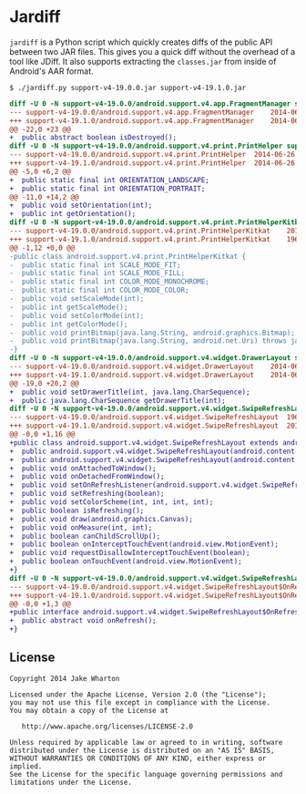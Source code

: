 # Jardiff

`jardiff` is a Python script which quickly creates diffs of the public API
between two JAR files. This gives you a quick diff without the overhead of a
tool like JDiff. It also supports extracting the `classes.jar` from inside of
Android's AAR format. 

```
$ ./jardiff.py support-v4-19.0.0.jar support-v4-19.1.0.jar
```
```diff
diff -U 0 -N support-v4-19.0.0/android.support.v4.app.FragmentManager support-v4-19.1.0/android.support.v4.app.FragmentManager
--- support-v4-19.0.0/android.support.v4.app.FragmentManager	2014-06-26 19:59:59.000000000 -0700
+++ support-v4-19.1.0/android.support.v4.app.FragmentManager	2014-06-26 19:59:59.000000000 -0700
@@ -22,0 +23 @@
+  public abstract boolean isDestroyed();
diff -U 0 -N support-v4-19.0.0/android.support.v4.print.PrintHelper support-v4-19.1.0/android.support.v4.print.PrintHelper
--- support-v4-19.0.0/android.support.v4.print.PrintHelper	2014-06-26 19:59:59.000000000 -0700
+++ support-v4-19.1.0/android.support.v4.print.PrintHelper	2014-06-26 19:59:59.000000000 -0700
@@ -5,0 +6,2 @@
+  public static final int ORIENTATION_LANDSCAPE;
+  public static final int ORIENTATION_PORTRAIT;
@@ -11,0 +14,2 @@
+  public void setOrientation(int);
+  public int getOrientation();
diff -U 0 -N support-v4-19.0.0/android.support.v4.print.PrintHelperKitkat support-v4-19.1.0/android.support.v4.print.PrintHelperKitkat
--- support-v4-19.0.0/android.support.v4.print.PrintHelperKitkat	2014-06-26 19:59:59.000000000 -0700
+++ support-v4-19.1.0/android.support.v4.print.PrintHelperKitkat	1969-12-31 16:00:00.000000000 -0800
@@ -1,12 +0,0 @@
-public class android.support.v4.print.PrintHelperKitkat {
-  public static final int SCALE_MODE_FIT;
-  public static final int SCALE_MODE_FILL;
-  public static final int COLOR_MODE_MONOCHROME;
-  public static final int COLOR_MODE_COLOR;
-  public void setScaleMode(int);
-  public int getScaleMode();
-  public void setColorMode(int);
-  public int getColorMode();
-  public void printBitmap(java.lang.String, android.graphics.Bitmap);
-  public void printBitmap(java.lang.String, android.net.Uri) throws java.io.FileNotFoundException;
-}
diff -U 0 -N support-v4-19.0.0/android.support.v4.widget.DrawerLayout support-v4-19.1.0/android.support.v4.widget.DrawerLayout
--- support-v4-19.0.0/android.support.v4.widget.DrawerLayout	2014-06-26 19:59:59.000000000 -0700
+++ support-v4-19.1.0/android.support.v4.widget.DrawerLayout	2014-06-26 19:59:59.000000000 -0700
@@ -19,0 +20,2 @@
+  public void setDrawerTitle(int, java.lang.CharSequence);
+  public java.lang.CharSequence getDrawerTitle(int);
diff -U 0 -N support-v4-19.0.0/android.support.v4.widget.SwipeRefreshLayout support-v4-19.1.0/android.support.v4.widget.SwipeRefreshLayout
--- support-v4-19.0.0/android.support.v4.widget.SwipeRefreshLayout	1969-12-31 16:00:00.000000000 -0800
+++ support-v4-19.1.0/android.support.v4.widget.SwipeRefreshLayout	2014-06-26 19:59:59.000000000 -0700
@@ -0,0 +1,16 @@
+public class android.support.v4.widget.SwipeRefreshLayout extends android.view.ViewGroup {
+  public android.support.v4.widget.SwipeRefreshLayout(android.content.Context);
+  public android.support.v4.widget.SwipeRefreshLayout(android.content.Context, android.util.AttributeSet);
+  public void onAttachedToWindow();
+  public void onDetachedFromWindow();
+  public void setOnRefreshListener(android.support.v4.widget.SwipeRefreshLayout$OnRefreshListener);
+  public void setRefreshing(boolean);
+  public void setColorScheme(int, int, int, int);
+  public boolean isRefreshing();
+  public void draw(android.graphics.Canvas);
+  public void onMeasure(int, int);
+  public boolean canChildScrollUp();
+  public boolean onInterceptTouchEvent(android.view.MotionEvent);
+  public void requestDisallowInterceptTouchEvent(boolean);
+  public boolean onTouchEvent(android.view.MotionEvent);
+}
diff -U 0 -N support-v4-19.0.0/android.support.v4.widget.SwipeRefreshLayout$OnRefreshListener support-v4-19.1.0/android.support.v4.widget.SwipeRefreshLayout$OnRefreshListener
--- support-v4-19.0.0/android.support.v4.widget.SwipeRefreshLayout$OnRefreshListener	1969-12-31 16:00:00.000000000 -0800
+++ support-v4-19.1.0/android.support.v4.widget.SwipeRefreshLayout$OnRefreshListener	2014-06-26 19:59:59.000000000 -0700
@@ -0,0 +1,3 @@
+public interface android.support.v4.widget.SwipeRefreshLayout$OnRefreshListener {
+  public abstract void onRefresh();
+}
```


License
-------

    Copyright 2014 Jake Wharton

    Licensed under the Apache License, Version 2.0 (the "License");
    you may not use this file except in compliance with the License.
    You may obtain a copy of the License at

       http://www.apache.org/licenses/LICENSE-2.0

    Unless required by applicable law or agreed to in writing, software
    distributed under the License is distributed on an "AS IS" BASIS,
    WITHOUT WARRANTIES OR CONDITIONS OF ANY KIND, either express or implied.
    See the License for the specific language governing permissions and
    limitations under the License.
